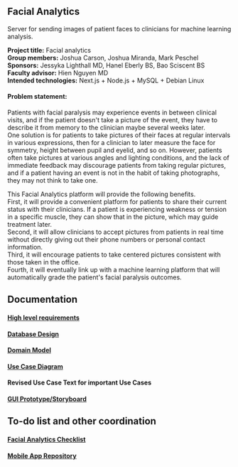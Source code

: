 ## Facial Analytics
Server for sending images of patient faces to clinicians for machine learning analysis.

**Project title:** Facial analytics\
**Group members:** Joshua Carson, Joshua Miranda, Mark Peschel\
**Sponsors:** Jessyka Lighthall MD, Hanel Eberly BS, Bao Sciscent BS\
**Faculty advisor:** Hien Nguyen MD\
**Intended technologies:** Next.js + Node.js + MySQL + Debian Linux

#### Problem statement:
Patients with facial paralysis may experience events in between clinical visits, and if the patient doesn't take a picture of the event, they have to describe it from memory to the clinician maybe several weeks later.\
One solution is for patients to take pictures of their faces at regular intervals in various expressions, then for a clinician to later measure the face for symmetry, height between pupil and eyelid, and so on. However, patients often take pictures at various angles and lighting conditions, and the lack of immediate feedback may discourage patients from taking regular pictures, and if a patient having an event is not in the habit of taking photographs, they may not think to take one.

This Facial Analytics platform will provide the following benefits.\
First, it will provide a convenient platform for patients to share their current status with their clinicians. If a patient is experiencing weakness or tension in a specific muscle, they can show that in the picture, which may guide treatment later.\
Second, it will allow clinicians to accept pictures from patients in real time without directly giving out their phone numbers or personal contact information.\
Third, it will encourage patients to take centered pictures consistent with those taken in the office.\
Fourth, it will eventually link up with a machine learning platform that will automatically grade the patient's facial paralysis outcomes.

## Documentation

#### [High level requirements](https://pennstateoffice365-my.sharepoint.com/:w:/g/personal/msp5393_psu_edu/EVU0gBeUfkpKnjZxytoE1l8BLoWNbVO5uDRFVc7x0O3YPw)

#### [Database Design](https://drive.google.com/file/d/1EI9w-PoYzTP_i9AJYBGYWvi-uNHV-ZL-/view)

#### [Domain Model](https://drive.google.com/file/d/1CX_ORTxK9FsXk-Tg8izZSY5mT3a4EZe7/view)

#### [Use Case Diagram](https://drive.google.com/file/d/1AnI4uiMBwyy5A9Y5e8ODEz1mqSg9A1hw/view)

#### Revised Use Case Text for important Use Cases

<!-- TODO Revise GUI-->
#### [GUI Prototype/Storyboard](https://pennstateoffice365-my.sharepoint.com/:f:/g/personal/msp5393_psu_edu/EnSBCh98AnxDvs3oXbzyhRABkQssKdBKvlBVmINSSue5Yg?e=I2gDvD)

## To-do list and other coordination

#### [Facial Analytics Checklist](https://pennstateoffice365-my.sharepoint.com/:x:/g/personal/msp5393_psu_edu/EZh5t_dYPsNFq0JaZCNACAEB13Uo0YzhOKBRcONIOyd8cw?e=JBWeEK)
#### [Mobile App Repository](https://github.com/jxm1348/Capstone-Facial-Paralysis-Mobile-App)
